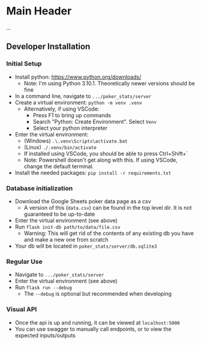 # Main Header
...

## Developer Installation

### Initial Setup
* Install python: https://www.python.org/downloads/
    - Note: I'm using Python 3.10.1. Theoretically newer versions should be fine
* In a command line, navigate to ```.../poker_stats/server```
* Create a virtual environment: ```python -m venv .venv```
    - Alternatively, if using VSCode:
        - Press F1 to bring up commands
        - Search "Python: Create Environment". Select ```Venv```
        - Select your python interpreter
* Enter the virtual environment:
    - (Windows) ```.\.venv\Scripts\activate.bat```
    - (Linux) ```./.venv/bin/activate```
    - If installed using VSCode, you should be able to press Ctrl+Shift+`
    - Note: Powershell doesn't get along with this. If using VSCode, change the default terminal.
* Install the needed packages: ```pip install -r requirements.txt```

### Database initialization
* Download the Google Sheets poker data page as a csv
    - A version of this (```data.csv```) can be found in the top level dir. It is not guaranteed to be up-to-date
* Enter the virtual environment (see above)
* Run ```flask init-db path/to/data/file.csv```
    - Warning: This will get rid of the contents of any existing db you have and make a new one from scratch
* Your db will be located in ```poker_stats/server/db.sqlite3```

### Regular Use
* Navigate to ```.../poker_stats/server```
* Enter the virtual environment (see above)
* Run ```flask run --debug```
    - The ```--debug``` is optional but recommended when developing

### Visual API
* Once the api is up and running, it can be viewed at ```localhost:5000```
* You can use swagger to manually call endpoints, or to view the expected inputs/outputs
